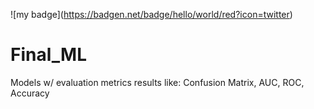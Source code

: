 !\[my badge\](https://badgen.net/badge/hello/world/red?icon=twitter)


# Final_ML
Models w/ evaluation metrics results like: Confusion Matrix, AUC, ROC, Accuracy

